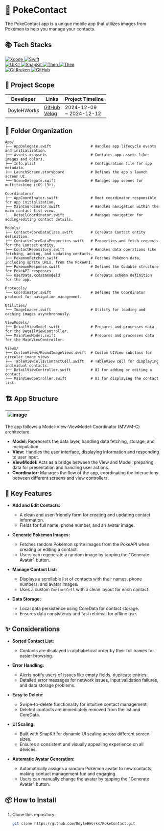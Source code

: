 # 📱 PokeContact

The PokeContact app is a unique mobile app that utilizes images from Pokémon to help you manage your contacts.

## 📚 Tech Stacks

<div>
  <a href="https://developer.apple.com/xcode/" target="_blank">
    <img src="https://img.shields.io/badge/Xcode_16.1-147EFB?style=for-the-badge&logo=xcode&logoColor=white" alt="Xcode">
  </a>
  <a href="https://swift.org/" target="_blank">
    <img src="https://img.shields.io/badge/Swift_5-F05138?style=for-the-badge&logo=swift&logoColor=white" alt="Swift">
  </a>
  <br>
  <a href="https://developer.apple.com/documentation/uikit" target="_blank">
    <img src="https://img.shields.io/badge/UIKit-2396F3?style=for-the-badge&logo=uikit&logoColor=white" alt="UIKit">
  </a>
  <a href="https://github.com/SnapKit/SnapKit" target="_blank">
    <img src="https://img.shields.io/badge/SnapKit-00aeb9?style=for-the-badge&logoColor=white" alt="SnapKit">
  </a>
  <a href="https://github.com/devxoul/Then" target="_blank">
    <img src="https://img.shields.io/badge/Then-00aeb9?style=for-the-badge&logoColor=white" alt="Then">
  </a>
  <a href="https://github.com/Alamofire/Alamofire" target="_blank">
    <img src="https://img.shields.io/badge/AlamoFire-d6401b?style=for-the-badge&logoColor=white" alt="Then">
  </a>
  <br>
  <a href="https://www.gitkraken.com/" target="_blank">
    <img src="https://img.shields.io/badge/gitkraken-179287?style=for-the-badge&logo=gitkraken&logoColor=white" alt="GitKraken">
  </a>
  <a href="https://github.com/" target="_blank">
    <img src="https://img.shields.io/badge/github-181717?style=for-the-badge&logo=github&logoColor=white" alt="GitHub">
  </a>
  <br>
</div>

## 📅 Project Scope

| Developer   |  Links                          | Project Timeline      |  
| --------    | --------------------------------- | ---------------------- |  
| DoyleHWorks | [GitHub](https://github.com/DoyleHWorks) <br> [Velog](https://velog.io/@doylehworks/posts?tag=ProjectPokeContact)  | 2024-12-09 <br> ~ 2024-12-12 | 

## 📂 Folder Organization
```
App/
├── AppDelegate.swift                  # Handles app lifecycle events and initialization.
├── Assets.xcassets                    # Contains app assets like images and colors.
├── Info.plist                         # Configuration file for app metadata.
├── LaunchScreen.storyboard            # Defines the app's launch screen UI.
└── SceneDelegate.swift                # Manages app scenes for multitasking (iOS 13+).

Coordinators/
├── AppCoordinator.swift               # Root coordinator responsible for app initialization.
├── MainCoordinator.swift              # Handles navigation within the main contact list view.
└── DetailCoordinator.swift            # Manages navigation for adding/editing contact details.

Models/
├── Contact+CoreDataClass.swift        # CoreData Contact entity definition.
├── Contact+CoreDataProperties.swift   # Properties and fetch requests for the Contact entity.
├── ContactRepository.swift            # Handles data operations like fetching, adding, and updating contacts.
├── PokemonFetcher.swift               # Fetches Pokémon data, including sprite URLs, from the PokeAPI.
├── PokemonResponse.swift              # Defines the Codable structure for PokeAPI responses.
└── UserData.xcdatamodeld              # CoreData schema definition for the app.

Protocols/
└── Coordinator.swift                  # Defines the Coordinator protocol for navigation management.

Utilities/
└── ImageLoader.swift                  # Utility for loading and caching images asynchronously.

ViewModels/
├── DetailViewModel.swift              # Prepares and processes data for the DetailViewController.
└── MainViewModel.swift                # Prepares and processes data for the MainViewController.

Views/
├── CustomViews/RoundImageViews.swift  # Custom UIView subclass for circular image views.
├── TableViewCells/ContactCell.swift   # TableView cell for displaying individual contacts.
├── DetailViewController.swift         # UI for adding or editing a contact.
└── MainViewController.swift           # UI for displaying the contact list.

```
## 🏗️ App Structure

|![image](https://github.com/user-attachments/assets/3e438518-0127-4709-81fc-f9620f5bb526)|
|---|

The app follows a Model-View-ViewModel-Coordinator (MVVM-C) architecture.
- **Model:** Represents the data layer, handling data fetching, storage, and manipulation.
- **View:** Handles the user interface, displaying information and responding to user input.
- **ViewModel:** Acts as a bridge between the View and Model, preparing data for presentation and handling user actions.
- **Coordinator:** Manages the flow of the app, coordinating the interactions between different screens and view controllers.

## 📐 Key Features

- **Add and Edit Contacts:**
  - A clean and user-friendly form for creating and updating contact information.
  - Fields for full name, phone number, and an avatar image.

- **Generate Pokémon Images:**
  - Fetches random Pokémon sprite images from the PokeAPI when creating or editing a contact.
  - Users can regenerate a random image by tapping the "Generate Avatar" button.

- **Manage Contact List:**
  - Displays a scrollable list of contacts with their names, phone numbers, and avatar images.
  - Uses a custom `ContactCell` with a clean layout for each contact.

- **Data Storage:**
  - Local data persistence using CoreData for contact storage.
  - Ensures data consistency and fast retrieval for offline use.

## ✨ Considerations

- **Sorted Contact List:**
  - Contacts are displayed in alphabetical order by their full names for easier browsing.

- **Error Handling:**
  - Alerts notify users of issues like empty fields, duplicate entries.
  - Detailed error messages for network issues, input validation failures, and data storage problems.

- **Easy to Delete:**
  - Swipe-to-delete functionality for intuitive contact management.
  - Deleted contacts are immediately removed from the list and CoreData.

- **UI Scaling:**
  - Built with SnapKit for dynamic UI scaling across different screen sizes.
  - Ensures a consistent and visually appealing experience on all devices.

- **Automatic Avatar Generation:**
  - Automatically assigns a random Pokémon avatar to new contacts, making contact management fun and engaging.
  - Users can manually change the avatar by tapping the "Generate Avatar" button.


## 📦 How to Install  
1. Clone this repository:  
   ```bash  
   git clone https://github.com/DoyleHWorks/PokeContact.git  
   ```  
